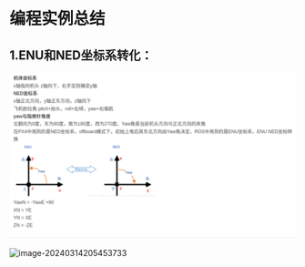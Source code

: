 # 编程实例总结

## 1.ENU和NED坐标系转化：

![image-20240314205430024](picture/image-20240314205430024.png)

![image-20240314205453733](/home/bit/xc_github/picture/image-20240314205453733.png)

